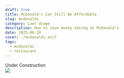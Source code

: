 ```yaml
---
draft: true
title: McDonald's Can Still Be Affordable
slug: mcdonalds
category: Loot Usage
description: How to save money eating at McDonald's
date: 2025-08-10
cover: ./mcdonalds.avif
tags:
  - mcdonalds
  - restaurant
---
```


<div class="text-center text-2xl">Under Construction</div>

<img class="m-auto" src="https://t3.ftcdn.net/jpg/03/53/83/92/360_F_353839266_8yqhN0548cGxrl4VOxngsiJzDgrDHxjG.jpg"/>
